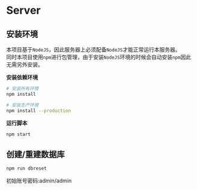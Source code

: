 # Server

## 安装环境

本项目基于`NodeJS`，因此服务器上必须配备`NodeJS`才能正常运行本服务器。  
同时本项目使用`npm`进行包管理，由于安装`NodeJS`环境的时候会自动安装`npm`因此无需另外安装。

**安装依赖环境**
```bash
# 安装所有环境
npm install

# 安装生产环境
npm install --production
```
**运行脚本**
```bash
npm start
```

## 创建/重建数据库
```bash
npm run dbreset
```
初始账号密码:admin/admin
